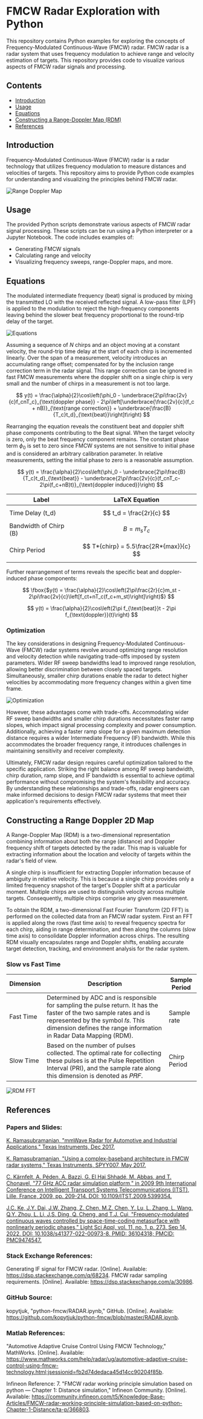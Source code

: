 # FMCW Radar Exploration with Python

This repository contains Python examples for exploring the concepts of Frequency-Modulated Continuous-Wave (FMCW) radar. FMCW radar is a radar system that uses frequency modulation to achieve range and velocity estimation of targets. This repository provides code to visualize various aspects of FMCW radar signals and processing.

## Contents

- [Introduction](#introduction)
- [Usage](#usage)
- [Equations](#equations)
- [Constructing a Range-Doppler Map (RDM)](#constructing-a-range-doppler-2d-map)
- [References](#references)

## Introduction

Frequency-Modulated Continuous-Wave (FMCW) radar is a radar technology that utilizes frequency modulation to measure distances and velocities of targets. This repository aims to provide Python code examples for understanding and visualizing the principles behind FMCW radar.

![Range Doppler Map](range_doppler_map.png)

## Usage

The provided Python scripts demonstrate various aspects of FMCW radar signal processing. These scripts can be run using a Python interpreter or a Jupyter Notebook. The code includes examples of:

- Generating FMCW signals
- Calculating range and velocity
- Visualizing frequency sweeps, range-Doppler maps, and more.

## Equations

The modulated intermediate frequency (beat) signal is produced by mixing the transmitted LO with the received reflected signal. A low-pass filter (LPF) is applied to the modulation to reject the high-frequency components leaving behind the slower beat frequency proportional to the round-trip delay of the target.

![Equations](FMCW.png)

Assuming a sequence of $N$ chirps and an object moving at a constant velocity, the round-trip time delay at the start of each chirp is incremented linearly. Over the span of a measurement, velocity introduces an accumulating range offset; compensated for by the inclusion range correction term in the radar signal. This range correction can be ignored in fast FMCW measurements where the doppler shift on a single chirp is very small and the number of chirps in a measurement is not too large.

$$
y(t) = \frac{\alpha}{2}\cos\left(\phi_0 - \underbrace{2\pi\frac{2v}{c}f_cnT_c}_{\text{doppler phase}} - 2\pi\left[\underbrace{\frac{2v}{c}(f_c + nB)}_{\text{range correction}} + \underbrace{\frac{B}{T_c}t_d}_{\text{beat}}\right]t\right)
$$

Rearranging the equation reveals the constituent beat and doppler shift phase components contributing to the Beat signal. When the target velocity is zero, only the beat frequency component remains. The constant phase term $ϕ_0$ is set to zero since FMCW systems are not sensitive to initial phase and is considered an arbitrary calibration parameter. In relative measurements, setting the initial phase to zero is a reasonable assumption.

$$
y(t) = \frac{\alpha}{2}\cos\left(\phi_0 - \underbrace{2\pi\frac{B}{T_c}t_d}_{\text{beat}} - \underbrace{2\pi\frac{2v}{c}(f_cnT_c-2\pi(f_c+nB)t)}_{\text{doppler induced}}\right)
$$

| Label                  | LaTeX Equation                          |
| ---------------------- | --------------------------------------- |
| Time Delay (t_d)       | $$ t_d = \frac{2r}{c} $$                |
| Bandwidth of Chirp (B) | $$ B = m_sT_c $$                        |
| Chirp Period           | $$ T*{chirp} = 5.5\frac{2R*{max}}{c} $$ |

Further rearrangement of terms reveals the specific beat and doppler-induced phase components:

$$
\fbox{$y(t) = \frac{\alpha}{2}\cos\left(2\pi\frac{2r}{c}m_st - 2\pi\frac{2v}{c}\left[f_ct+nT_c(f_c+m_st)\right]\right)$}
$$

$$
y(t) = \frac{\alpha}{2}\cos\left(2\pi f_{\text{beat}}t - 2\pi f_{\text{doppler}}(t)\right)
$$

### Optimization

The key considerations in designing Frequency-Modulated Continuous-Wave (FMCW) radar systems revolve around optimizing range resolution and velocity detection while navigating trade-offs imposed by system parameters. Wider RF sweep bandwidths lead to improved range resolution, allowing better discrimination between closely spaced targets. Simultaneously, smaller chirp durations enable the radar to detect higher velocities by accommodating more frequency changes within a given time frame.

![Optimization](optimization.png)

However, these advantages come with trade-offs. Accommodating wider RF sweep bandwidths and smaller chirp durations necessitates faster ramp slopes, which impact signal processing complexity and power consumption. Additionally, achieving a faster ramp slope for a given maximum detection distance requires a wider Intermediate Frequency (IF) bandwidth. While this accommodates the broader frequency range, it introduces challenges in maintaining sensitivity and receiver complexity.

Ultimately, FMCW radar design requires careful optimization tailored to the specific application. Striking the right balance among RF sweep bandwidth, chirp duration, ramp slope, and IF bandwidth is essential to achieve optimal performance without compromising the system's feasibility and accuracy. By understanding these relationships and trade-offs, radar engineers can make informed decisions to design FMCW radar systems that meet their application's requirements effectively.

## Constructing a Range Doppler 2D Map

A Range-Doppler Map (RDM) is a two-dimensional representation combining information about both the range (distance) and Doppler frequency shift of targets detected by the radar. This map is valuable for extracting information about the location and velocity of targets within the radar's field of view.

A single chirp is insufficient for extracting Doppler information because of ambiguity in relative velocity. This is because a single chirp provides only a limited frequency snapshot of the target's Doppler shift at a particular moment. Multiple chirps are used to distinguish velocity across multiple targets. Consequently, multiple chirps comprise any given measurement.

To obtain the RDM, a two-dimensional Fast Fourier Transform (2D FFT) is performed on the collected data from an FMCW radar system. First an FFT is applied along the rows (fast time axis) to reveal frequency spectra for each chirp, aiding in range determination, and then along the columns (slow time axis) to consolidate Doppler information across chirps. The resulting RDM visually encapsulates range and Doppler shifts, enabling accurate target detection, tracking, and environment analysis for the radar system.

### Slow vs Fast Time

| Dimension | Description                                                                                                                                                                                                                  | Sample Period |
| --------- | ---------------------------------------------------------------------------------------------------------------------------------------------------------------------------------------------------------------------------- | ------------- |
| Fast Time | Determined by ADC and is responsible for sampling the pulse return. It has the faster of the two sample rates and is represented by the symbol 𝑓𝑠. This dimension defines the range information in Radar Data Mapping (RDM). | Sample rate   |
| Slow Time | Based on the number of pulses collected. The optimal rate for collecting these pulses is at the Pulse Repetition Interval (PRI), and the sample rate along this dimension is denoted as 𝑃𝑅𝐹.                                 | Chirp Period  |

![RDM FFT](rdm-fft.png)

## References

### Papers and Slides:

[K. Ramasubramanian, "mmWave Radar for Automotive and Industrial Applications," Texas Instruments, Dec 2017.](https://www.ti.com/content/dam/videos/external-videos/2/3816841626001/5675916489001.mp4/subassets/Mmwave_webinar_Dec2017.pdf)

[K. Ramasubramanian, "Using a complex-baseband architecture in FMCW radar systems," Texas Instruments, SPYY007, May 2017.](http://www.ti.com/lit/spyy007)

[C. Kärnfelt, A. Péden, A. Bazzi, G. El Haj Shhadé, M. Abbas, and T. Chonavel, "77 GHz ACC radar simulation platform," in 2009 9th International Conference on Intelligent Transport Systems Telecommunications (ITST), Lille, France, 2009, pp. 209-214. DOI: 10.1109/ITST.2009.5399354.](https://ieeexplore.ieee.org/document/5399354)

[J.C. Ke, J.Y. Dai, J.W. Zhang, Z. Chen, M.Z. Chen, Y. Lu, L. Zhang, L. Wang, Q.Y. Zhou, L. Li, J.S. Ding, Q. Cheng, and T.J. Cui, "Frequency-modulated continuous waves controlled by space-time-coding metasurface with nonlinearly periodic phases," Light Sci Appl, vol. 11, no. 1, p. 273, Sep 14, 2022. DOI: 10.1038/s41377-022-00973-8. PMID: 36104318; PMCID: PMC9474547.](https://www.ncbi.nlm.nih.gov/pmc/articles/PMC9474547/)

### Stack Exchange References:

Generating IF signal for FMCW radar. [Online]. Available: https://dsp.stackexchange.com/q/68234.
FMCW radar sampling requirements. [Online]. Available: https://dsp.stackexchange.com/a/30986.

### GitHub Source:

kopytjuk, "python-fmcw/RADAR.ipynb," GitHub. [Online]. Available: https://github.com/kopytjuk/python-fmcw/blob/master/RADAR.ipynb.

### Matlab References:

"Automotive Adaptive Cruise Control Using FMCW Technology," MathWorks. [Online]. Available: https://www.mathworks.com/help/radar/ug/automotive-adaptive-cruise-control-using-fmcw-technology.html;jsessionid=fb2d74dedaca45d14cc90204f85b.

Infineon Reference: 7. "FMCW radar working principle simulation based on python — Chapter 1: Distance simulation," Infineon Community. [Online]. Available: https://community.infineon.com/t5/Knowledge-Base-Articles/FMCW-radar-working-principle-simulation-based-on-python-Chapter-1-Distance/ta-p/366803.
